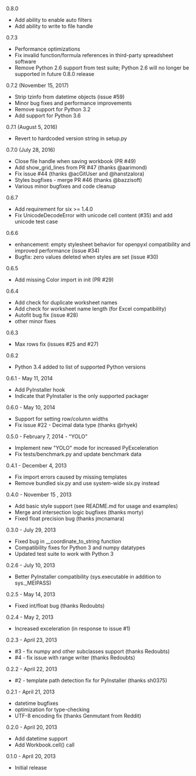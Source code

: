 0.8.0
* Add ability to enable auto filters
* Add ability to write to file handle

0.7.3
* Performance optimizations
* Fix invalid function/formula references in third-party spreadsheet software
* Remove Python 2.6 support from test suite; Python 2.6 will no longer be supported in future 0.8.0 release

0.7.2 (November 15, 2017)
* Strip tzinfo from datetime objects (issue #59)
* Minor bug fixes and performance improvements
* Remove support for Python 3.2
* Add support for Python 3.6

0.7.1 (August 5, 2016)
* Revert to hardcoded version string in setup.py

0.7.0 (July 28, 2016)
* Close file handle when saving workbook (PR #49)
* Add show\_grid\_lines from PR #47 (thanks @aarimond)
* Fix issue #44 (thanks @acGitUser and @hanstzalora)
* Styles bugfixes - merge PR #46 (thanks @bazzisoft)
* Various minor bugfixes and code cleanup

0.6.7
* Add requirement for six >= 1.4.0
* Fix UnicodeDecodeError with unicode cell content (#35) and add unicode test case

0.6.6
* enhancement: empty stylesheet behavior for openpyxl compatibility and improved performance (issue #34)
* Bugfix: zero values deleted when styles are set (issue #30)

0.6.5
* Add missing Color import in init (PR #29)

0.6.4
* Add check for duplicate worksheet names
* Add check for worksheet name length (for Excel compatibility)
* Autofit bug fix (issue #28)
* other minor fixes

0.6.3
* Max rows fix (issues #25 and #27)

0.6.2
* Python 3.4 added to list of supported Python versions

0.6.1 - May 11, 2014
* Add PyInstaller hook
* Indicate that PyInstaller is the only supported packager

0.6.0 - May 10, 2014
* Support for setting row/column widths
* Fix issue #22 - Decimal data type (thanks @rhyek)

0.5.0 - February 7, 2014 - "YOLO"
* Implement new "YOLO" mode for increased PyExceleration
* Fix tests/benchmark.py and update benchmark data

0.4.1 - December 4, 2013
* Fix import errors caused by missing templates
* Remove bundled six.py and use system-wide six.py instead

0.4.0 - November 15 , 2013
* Add basic style support (see README.md for usage and examples)
* Merge and intersection logic bugfixes (thanks morty)
* Fixed float precision bug (thanks jmcnamara)

0.3.0 - July 29, 2013
* Fixed bug in \_\_coordinate\_to\_string function
* Compatibility fixes for Python 3 and numpy datatypes
* Updated test suite to work with Python 3

0.2.6 - July 10, 2013
* Better PyInstaller compatibility (sys.executable in addition to sys.\_MEIPASS)

0.2.5 - May 14, 2013
* Fixed int/float bug (thanks Redoubts)

0.2.4 - May 2, 2013
* Increased exceleration (in response to issue #1)

0.2.3 - April 23, 2013
* #3 - fix numpy and other subclasses support (thanks Redoubts)
* #4 - fix issue with range writer (thanks Redoubts)

0.2.2 - April 22, 2013
* #2 - template path detection fix for PyInstaller (thanks sh0375)

0.2.1 - April 21, 2013
* datetime bugfixes
* optimization for type-checking
* UTF-8 encoding fix (thanks Genmutant from Reddit)

0.2.0 - April 20, 2013
* Add datetime support
* Add Workbook.cell() call

0.1.0 - April 20, 2013
* Initial release
